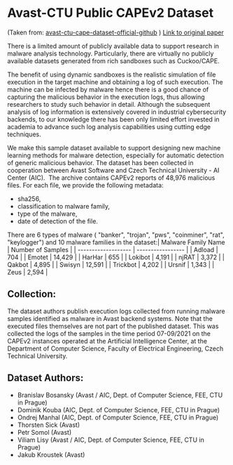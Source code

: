 # Avast-CTU Public CAPEv2 Dataset

(Taken from: [avast-ctu-cape-dataset-official-github](https://github.com/avast/avast-ctu-cape-dataset/tree/main?tab=readme-ov-file) )
[Link to original paper](https://arxiv.org/abs/2209.03188)

There is a limited amount of publicly available data to support research in malware analysis technology. Particularly, there are virtually no publicly available datasets generated from rich sandboxes such as Cuckoo/CAPE.

The benefit of using dynamic sandboxes is the realistic simulation of file execution in the target machine and obtaining a log of such execution. The machine can be infected by malware hence there is a good chance of capturing the malicious behavior in the execution logs,  thus allowing researchers to study such behavior in detail. Although the subsequent analysis of log information is extensively covered in industrial cybersecurity backends, to our knowledge there has been only limited effort invested in academia to advance such log analysis capabilities using cutting edge techniques. 

We make this sample dataset available to support designing new machine learning methods for malware detection, especially for automatic detection of generic malicious behavior. The dataset has been collected in cooperation between Avast Software and Czech Technical University - AI Center (AIC).
​
The archive contains CAPEv2 reports of 48,976 malicious files. For each file, we provide the following metadata:
* sha256,
* classification to malware family,
* type of the malware,
* date of detection of the file.
  
There are 6 types of malware ( "banker", "trojan", "pws", "coinminer", "rat", "keylogger") and 10 malware families in the dataset:
​
| Malware Family Name | Number of Samples |
| ------------------- | ----------------- |
| Adload              | 704               |
| Emotet              | 14,429            |
| HarHar              | 655               |
| Lokibot             | 4,191             |
| njRAT               | 3,372             |
| Qakbot              | 4,895             |
| Swisyn              | 12,591            |
| Trickbot            | 4,202             |
| Ursnif              | 1,343             |
| Zeus                | 2,594             |

## Collection:
The dataset authors publish execution logs collected from running malware samples identified as malware in Avast backend systems. Note that the executed files themselves are not part of the published dataset.
This was collected the logs of the samples in the time period 07-09/2021 on the CAPEv2 instances operated at the Artificial Intelligence Center, at the Department of Computer Science, Faculty of Electrical Engineering, Czech Technical University.
​
## Dataset Authors:
* Branislav Bosansky (Avast / AIC, Dept. of Computer Science, FEE, CTU in Prague)
* Dominik Kouba (AIC, Dept. of Computer Science, FEE, CTU in Prague)
* Ondrej Manhal (AIC, Dept. of Computer Science, FEE, CTU in Prague)
* Thorsten Sick (Avast)
* Petr Somol (Avast)
* Viliam Lisy (Avast / AIC, Dept. of Computer Science, FEE, CTU in Prague)
* Jakub Kroustek (Avast)
